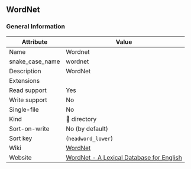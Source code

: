 ## WordNet

### General Information

| Attribute       | Value                                                                      |
| --------------- | -------------------------------------------------------------------------- |
| Name            | Wordnet                                                                    |
| snake_case_name | wordnet                                                                    |
| Description     | WordNet                                                                    |
| Extensions      |                                                                            |
| Read support    | Yes                                                                        |
| Write support   | No                                                                         |
| Single-file     | No                                                                         |
| Kind            | 📁 directory                                                                |
| Sort-on-write   | No (by default)                                                            |
| Sort key        | (`headword_lower`)                                                         |
| Wiki            | [WordNet](https://en.wikipedia.org/wiki/WordNet)                           |
| Website         | [WordNet - A Lexical Database for English](https://wordnet.princeton.edu/) |
